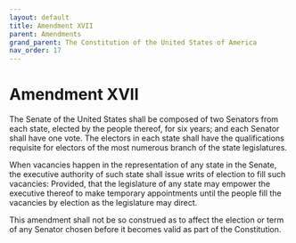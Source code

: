 ```yaml
---
layout: default
title: Amendment XVII
parent: Amendments
grand_parent: The Constitution of the United States of America
nav_order: 17
---
```


# Amendment XVII

The Senate of the United States shall be composed of two Senators from each state, elected by the people thereof, for six years; and each Senator shall have one vote. The electors in each state shall have the qualifications requisite for electors of the most numerous branch of the state legislatures.

When vacancies happen in the representation of any state in the Senate, the executive authority of such state shall issue writs of election to fill such vacancies: Provided, that the legislature of any state may empower the executive thereof to make temporary appointments until the people fill the vacancies by election as the legislature may direct.

This amendment shall not be so construed as to affect the election or term of any Senator chosen before it becomes valid as part of the Constitution.
